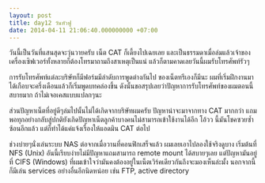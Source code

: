 ```yaml
---
layout: post
title: day12 วันหัวฟู
date: 2014-04-11 21:06:40.000000000 +07:00
---
```

วันนี้เป็นวันที่แสนสุดจะวุ่นวายครับ เน็ต CAT ก็เดี้ยงไปเฉยเลย และเป็นธรรมดาเมื่อล่มแล้วเจ้าของเครื่องเซิฟเวอร์ทั้งหลายก็ต้องโทรมาถามถึงสาเหตุเป็นแน่ แล้วก็ตามคาดเลยวันนี้ผมรับโทรศัพท์รัวๆ

การรับโทรศัพท์แต่ละบริษัทก็มีฟอร์มมีลำดับการพูดต่างกันไป ของเน็ตทรีเองก็มีนะ ผมที่เริ่มฝึกงานมาได้เกือบจะครึ่งเดือนแล้วก็เริ่มพูดบทคล่องขึ้น ดังนั้นขอสรุปเลยว่าปัญหาการรับโทรศัพท์ของผมตอนนี้สบายมาก ถ้าไม่เจอเคสแบบแปลกๆนะ

ส่วนปัญหาเน็ตที่อยู่ดีๆล่มไปนั้นไม่ได้เกิดจากบริษัทผมครับ ปัญหาน่าจะมาจากทาง CAT มากกว่า แถมพอทุกอย่างกลับสู่ปกติยังเกิดปัญหาเน็ตลูกค้าบางคนไม่สามารถเข้าใช้งานได้อีก โอ้วว นี้มันโชคซวยซ้ำซ้อนอีกแล้ว แต่ก็ทำได้แค่แจ้งเรื่องให้แอดมิน CAT ต่อไป

ช่วงบ่ายๆนั่งเล่นระบบ NAS ต่อจากเมื่อวานที่คอนฟิกเสร็จแล้ว ผมเลยเอาไปลองใช้จริงดูบาง เริ่มต้นที่ NFS (Unix) อันนี้เรียบง่ายไม่มีปัญหาแถมสามารถ remote mount ได้สบายๆเลย แต่ปัญหามันอยู่ที่ CIFS (Windows) ที่ผมเข้าใจว่ามันคงต้องอยู่ในเน็ตเวิร์คเดียวกันถึงจะมองเห็นล่ะมั้ง นอกจากนี้ก็มีเล่น services อย่างอื่นอีกนิดหน่อย เช่น FTP, active directory
